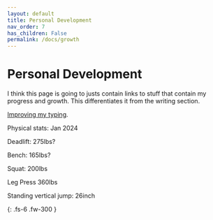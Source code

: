 ```yaml
---
layout: default
title: Personal Development
nav_order: 7
has_children: False
permalink: /docs/growth
---
```


# Personal Development
I think this page is going to justs contain links to stuff that contain my progress and growth. This differentiates it from the writing section.

[Improving my typing](https://gavinyuan.notion.site/Typing-Faster-1454950842ef457d99845924f2d12cd3).

Physical stats: Jan 2024

Deadlift: 275lbs?

Bench: 165lbs?

Squat: 200lbs

Leg Press 360lbs

Standing vertical jump: 26inch

{: .fs-6 .fw-300 }